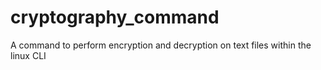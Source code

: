 # cryptography_command
A command to perform encryption and decryption on text files within the linux CLI
